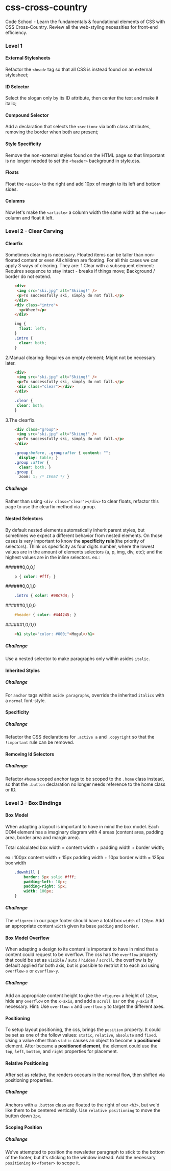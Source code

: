 css-cross-country
=================

Code School - Learn the fundamentals &amp; foundational elements of CSS with CSS Cross-Country. Review all the web-styling necessities for front-end efficiency. 

### Level 1

#### External Stylesheets
Refactor the `<head>` tag so that all CSS is instead found on an external stylesheet;

#### ID Selector
Select the slogan only by its ID attribute, then center the text and make it italic;

#### Compound Selector
Add a declaration that selects the `<section>` via both class attributes, removing the border when both are present;

#### Style Specificity
Remove the non-external styles found on the HTML page so that !important is no longer needed to set the `<header>` background in style.css.

#### Floats
Float the `<aside>` to the right and add 10px of margin to its left and bottom sides.

#### Columns
Now let's make the `<article>` a column width the same width as the `<aside>` column and float it left.


### Level 2 - Clear Carving

#### Clearfix
Sometimes clearing is necessary. Floated items can be taller than non-floated content or even All children are floating. For all this cases we can apply 3 ways of clearing. They are:
1.Clear with a subsequent element: Requires sequence to stay intact - breaks if things move; Background / border do not extend. 

```html
    <div>
     <img src="ski.jpg" alt="Skiing!" />
     <p>To successfully ski, simply do not fall.</p>
    </div> 
    <div class="intro">
      <p>Whee!</p>
    </div>
```
```css
    img {
      float: left;
    }
    .intro {
      clear: both;
    }
```

2.Manual clearing: Requires an empty element; Might not be necessary later. 

```html
    <div>
     <img src="ski.jpg" alt="Skiing!" />
     <p>To successfully ski, simply do not fall.</p>
     <div class="clear"></div>
    </div>
```

```css
    .clear {
     clear: both;
    }
```

3.The clearfix. 

```html    
    <div class="group">
     <img src="ski.jpg" alt="Skiing!" />
     <p>To successfully ski, simply do not fall.</p>
    </div>
```
```css
    .group:before, .group:after { content: "";
      display: table; }
    .group :after {
      clear: both; }
    .group {
      zoom: 1; /* IE6&7 */ }
```

##### Challenge
Rather than using `<div class="clear"></div>` to clear floats, refactor this page to use the clearfix method via .group.

#### Nested Selectors
By default nested elements automatically inherit parent styles, but sometimes we expect a different behavior from nested elements. On those cases is very important to know the **specificity rule**(the priority of selectors). Think os specificity as four digits number, where the lowest values are in the amount of elements selectors (a, p, img, div, etc); and the highest values are in the inline selectors. ex.:

######0,0,0,1
```css
    p { color: #fff; }
```

######0,0,1,0
```css
    .intro { color: #98c7d4; }
```

######0,1,0,0
```css
    #header { color: #444245; }
```

######1,0,0,0
```html
    <h1 style="color: #000;">Mogul</h1>
```

##### Challenge
Use a nested selector to make paragraphs only within asides `italic`.

#### Inherited Styles
##### Challenge
For `anchor` tags within `aside paragraphs`, override the inherited `italics` with a `normal` font-style.

#### Specificity
##### Challenge
Refactor the CSS declarations for `.active a` and `.copyright` so that the `!important` rule can be removed.

#### Removing Id Selectors
##### Challenge
Refactor `#home` scoped anchor tags to be scoped to the `.home` class instead, so that the `.button` declaration no longer needs reference to the home class or ID.

### Level 3 - Box Bindings

#### Box Model
When adapting a layout is important to have in mind the box model. Each DOM element has a imaginary diagram with 4 areas (content area, padding area, border area and margin area). 

Total calculated box width = content width + padding width + border width;

ex.: 100px content width + 15px padding width + 10px border width = 125px box width
```css
    .downhill {
        border: 5px solid #fff;
        padding-left: 10px;
        padding-right: 5px;
        width: 100px;
    }
```
##### Challenge
The `<figure>` in our page footer should have a total box `width` of `120px`. Add an appropriate content `width` given its base `padding` and `border`.

#### Box Model Overflow
When adapting a design to its content is important to have in mind that a content could request to be overflow. The css has the `overflow` property that could be set as `visible` / `auto` / `hidden` / `scroll`. the overflow is by default applied for both axis, but is possible to restrict it to each axi using `overflow-x` or `overflow-y`.

##### Challenge
Add an appropriate content height to give the `<figure>` a height of `120px`, hide any `overflow` on the `x-axis`, and add a `scroll bar` on the `y-axis` if necessary. Hint: Use `overflow-x` and `overflow-y` to target the different axes.

#### Positioning
To setup layout positioning, the css, brings the `position` property. It could be set as one of the follow values: `static`, `relative`, `absolute` and `fixed`. Using a value other than `static` causes an object to become a **positioned** element. After became a **positioned element**, the element could use the `top`, `left`, `bottom`, and `right` properties for placement.

#### Relative Positioning
After set as relative, the renders occours in the normal flow, then shifted via positioning properties.

##### Challenge
Anchors with a `.button` class are floated to the right of our `<h3>`, but we'd like them to be centered vertically. Use `relative positioning` to move the button down `3px`.

#### Scoping Position
##### Challenge
We've attempted to position the newsletter paragraph to stick to the bottom of the footer, but it's sticking to the window instead. Add the necessary `positioning` to `<footer>` to scope it.